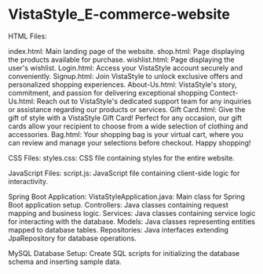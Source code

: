 # VistaStyle_E-commerce-website

HTML Files:

index.html: Main landing page of the website.
shop.html: Page displaying the products available for purchase.
wishlist.html: Page displaying the user's wishlist.
Login.html: Access your VistaStyle account securely and conveniently.
Signup.html: Join VistaStyle to unlock exclusive offers and personalized shopping experiences.
About-Us.html: VistaStyle's story, commitment, and passion for delivering exceptional shopping 
Contect-Us.html: Reach out to VistaStyle's dedicated support team for any inquiries or assistance regarding our products or services.
Gift Card.html: Give the gift of style with a VistaStyle Gift Card! Perfect for any occasion, our gift cards allow your recipient to choose from a wide selection of clothing and accessories.
Bag.html: Your shopping bag is your virtual cart, where you can review and manage your selections before checkout. Happy shopping!

CSS Files:
styles.css: CSS file containing styles for the entire website.


JavaScript Files:
script.js: JavaScript file containing client-side logic for interactivity.


Spring Boot Application:
VistaStyleApplication.java: Main class for Spring Boot application setup.
Controllers: Java classes containing request mapping and business logic.
Services: Java classes containing service logic for interacting with the database.
Models: Java classes representing entities mapped to database tables.
Repositories: Java interfaces extending JpaRepository for database operations.


MySQL Database Setup:
Create SQL scripts for initializing the database schema and inserting sample data.

